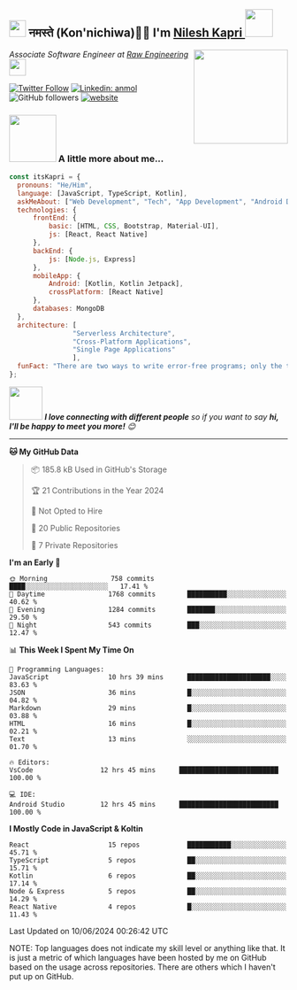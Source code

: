 


<h2><img src="https://emojis.slackmojis.com/emojis/images/1531849430/4246/blob-sunglasses.gif?1531849430" width="30"/> नमस्ते (Kon'nichiwa)🙏🏻  I'm <a href="https://itskapri.github.io/nk-portfolio/">Nilesh Kapri </a> <img src="https://media.tenor.com/OVgORc9Py6QAAAAi/goku-dbz.gif" width="50"></h2>
<img align='right' src="https://media4.giphy.com/media/v1.Y2lkPTc5MGI3NjExYzF4d3M0eGkxcmhsMWY2cHozbm0zcjdpaXg5MzJlNzVkbGF4OG1ydyZlcD12MV9pbnRlcm5hbF9naWZfYnlfaWQmY3Q9Zw/HzPtbOKyBoBFsK4hyc/giphy.webp" width="170">
<p><em>Associate Software Engineer at <a href="https://www.raweng.com/">Raw Engineering
</a><img src="https://media.giphy.com/media/WUlplcMpOCEmTGBtBW/giphy.gif" width="30"> 
</em></p>

[![Twitter Follow](https://img.shields.io/twitter/follow/nileshKapri?label=Follow)](https://twitter.com/intent/follow?screen_name=nileshKapri_)
[![Linkedin: anmol](https://img.shields.io/badge/-nilesh-kapri?style=flat-square&logo=Linkedin&logoColor=white&link=https://www.linkedin.com/in/nilesh-kapri/)](https://www.linkedin.com/in/nilesh-kapri/)
![GitHub followers](https://img.shields.io/github/followers/itsKapri?label=Follow&style=social)
[![website](https://img.shields.io/badge/Website-46a2f1.svg?&style=flat-square&logo=Google-Chrome&logoColor=white&link=https://itskapri.github.io/nk-portfolio/)](https://itskapri.github.io/nk-portfolio/)








### <img src="https://media1.tenor.com/m/ncWGEFQO73kAAAAC/glasses-anime.gif" width="85"> A little more about me...  

```javascript
const itsKapri = {
  pronouns: "He/Him",
  language: [JavaScript, TypeScript, Kotlin],
  askMeAbout: ["Web Development", "Tech", "App Development", "Android Development", "New Games"],
  technologies: {
      frontEnd: {
          basic: [HTML, CSS, Bootstrap, Material-UI],
          js: [React, React Native]
      },
      backEnd: {
          js: [Node.js, Express]
      },
      mobileApp: {
          Android: [Kotlin, Kotlin Jetpack],
          crossPlatform: [React Native]
      },
      databases: MongoDB
  },
  architecture: [
                "Serverless Architecture", 
                "Cross-Platform Applications", 
                "Single Page Applications"
                ],
  funFact: "There are two ways to write error-free programs; only the third one works."
};
```

<img src="https://media.giphy.com/media/LnQjpWaON8nhr21vNW/giphy.gif" width="60"> <em><b>I love connecting with different people</b> so if you want to say <b>hi, I'll be happy to meet you more!</b> 😊</em>

---

**🐱 My GitHub Data** 

> 📦 185.8 kB Used in GitHub's Storage 
 > 
> 🏆 21 Contributions in the Year 2024
 > 
> 🚫 Not Opted to Hire
 > 
> 📜 20 Public Repositories 
 > 
> 🔑 7 Private Repositories 
 > 
**I'm an Early 🐤** 

```text
🌞 Morning                758 commits         ████░░░░░░░░░░░░░░░░░░░░░   17.41 % 
🌆 Daytime                1768 commits        ██████████░░░░░░░░░░░░░░░   40.62 % 
🌃 Evening                1284 commits        ███████░░░░░░░░░░░░░░░░░░   29.50 % 
🌙 Night                  543 commits         ███░░░░░░░░░░░░░░░░░░░░░░   12.47 % 
```

📊 **This Week I Spent My Time On** 

```text
💬 Programming Languages: 
JavaScript               10 hrs 39 mins      █████████████████████░░░░   83.63 % 
JSON                     36 mins             █░░░░░░░░░░░░░░░░░░░░░░░░   04.82 % 
Markdown                 29 mins             █░░░░░░░░░░░░░░░░░░░░░░░░   03.88 % 
HTML                     16 mins             █░░░░░░░░░░░░░░░░░░░░░░░░   02.21 % 
Text                     13 mins             ░░░░░░░░░░░░░░░░░░░░░░░░░   01.70 % 

🔥 Editors: 
VsCode                 12 hrs 45 mins      █████████████████████████   100.00 % 

💻 IDE: 
Android Studio         12 hrs 45 mins      █████████████████████████   100.00 % 
```

**I Mostly Code in JavaScript & Koltin** 

```text
React                    15 repos            ███████████░░░░░░░░░░░░░░   45.71 %
TypeScript               5 repos             ██░░░░░░░░░░░░░░░░░░░░░░░   15.71 %
Kotlin                   6 repos             ██░░░░░░░░░░░░░░░░░░░░░░░   17.14 %
Node & Express           5 repos             ██░░░░░░░░░░░░░░░░░░░░░░░   14.29 %
React Native             4 repos             █░░░░░░░░░░░░░░░░░░░░░░░░   11.43 %
```




 Last Updated on 10/06/2024 00:26:42 UTC
<!--END_SECTION:waka-->


NOTE: Top languages does not indicate my skill level or anything like that. It is just a metric of which languages have been hosted by me on GitHub based on the usage across repositories. There are others which I haven't put up on GitHub.


